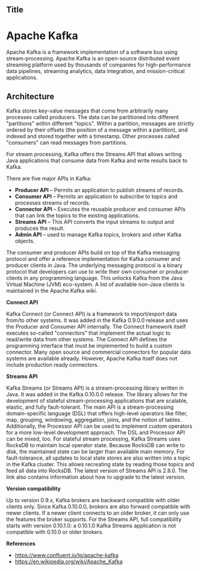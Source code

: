 ## Title
# Apache Kafka
Apache Kafka is a framework implementation of a software bus using stream-processing. Apache Kafka is an open-source distributed event streaming platform used by thousands of companies for high-performance data pipelines, streaming analytics, data integration, and mission-critical applications.


## Architecture  
Kafka stores key-value messages that come from arbitrarily many processes called producers. The data can be partitioned into different "partitions" within different "topics". Within a partition, messages are strictly ordered by their offsets (the position of a message within a partition), and indexed and stored together with a timestamp. Other processes called "consumers" can read messages from partitions. 

For stream processing, Kafka offers the Streams API that allows writing Java applications that consume data from Kafka and write results back to Kafka.

There are five major APIs in Kafka: 
- **Producer API** – Permits an application to publish streams of records.
- **Consumer API** – Permits an application to subscribe to topics and processes streams of records.
- **Connector API** – Executes the reusable producer and consumer APIs that can link the topics to the existing applications.
- **Streams API** – This API converts the input streams to output and produces the result.
- **Admin API** – used to manage Kafka topics, brokers and other Kafka objects.
 
The consumer and producer APIs build on top of the Kafka messaging protocol and offer a reference implementation for Kafka consumer and producer clients in Java. The underlying messaging protocol is a binary protocol that developers can use to write their own consumer or producer clients in any programming language. This unlocks Kafka from the Java Virtual Machine (JVM) eco-system. A list of available non-Java clients is maintained in the Apache Kafka wiki.

**Connect API**

Kafka Connect (or Connect API) is a framework to import/export data from/to other systems. It was added in the Kafka 0.9.0.0 release and uses the Producer and Consumer API internally. The Connect framework itself executes so-called "connectors" that implement the actual logic to read/write data from other systems. The Connect API defines the programming interface that must be implemented to build a custom connector. Many open source and commercial connectors for popular data systems are available already. However, Apache Kafka itself does not include production ready connectors.

**Streams API**

Kafka Streams (or Streams API) is a stream-processing library written in Java. It was added in the Kafka 0.10.0.0 release. The library allows for the development of stateful stream-processing applications that are scalable, elastic, and fully fault-tolerant. The main API is a stream-processing domain-specific language (DSL) that offers high-level operators like filter, map, grouping, windowing, aggregation, joins, and the notion of tables. Additionally, the Processor API can be used to implement custom operators for a more low-level development approach. The DSL and Processor API can be mixed, too. For stateful stream processing, Kafka Streams uses RocksDB to maintain local operator state. Because RocksDB can write to disk, the maintained state can be larger than available main memory. For fault-tolerance, all updates to local state stores are also written into a topic in the Kafka cluster. This allows recreating state by reading those topics and feed all data into RocksDB. The latest version of Streams API is 2.8.0. The link also contains information about how to upgrade to the latest version.

**Version compatibility**

Up to version 0.9.x, Kafka brokers are backward compatible with older clients only. Since Kafka 0.10.0.0, brokers are also forward compatible with newer clients. If a newer client connects to an older broker, it can only use the features the broker supports. For the Streams API, full compatibility starts with version 0.10.1.0: a 0.10.1.0 Kafka Streams application is not compatible with 0.10.0 or older brokers. 

**References**
- https://www.confluent.io/lp/apache-kafka
- https://en.wikipedia.org/wiki/Apache_Kafka

